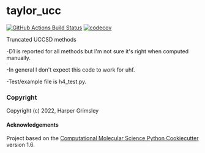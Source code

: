 taylor_ucc
==============================
[//]: # (Badges)
[![GitHub Actions Build Status](https://github.com/REPLACE_WITH_OWNER_ACCOUNT/taylor_ucc/workflows/CI/badge.svg)](https://github.com/REPLACE_WITH_OWNER_ACCOUNT/taylor_ucc/actions?query=workflow%3ACI)
[![codecov](https://codecov.io/gh/REPLACE_WITH_OWNER_ACCOUNT/taylor_ucc/branch/master/graph/badge.svg)](https://codecov.io/gh/REPLACE_WITH_OWNER_ACCOUNT/taylor_ucc/branch/master)


Truncated UCCSD methods

-D1 is reported for all methods but I'm not sure it's right when computed manually.

-In general I don't expect this code to work for uhf.

-Test/example file is h4_test.py.

### Copyright

Copyright (c) 2022, Harper Grimsley


#### Acknowledgements
 
Project based on the 
[Computational Molecular Science Python Cookiecutter](https://github.com/molssi/cookiecutter-cms) version 1.6.
